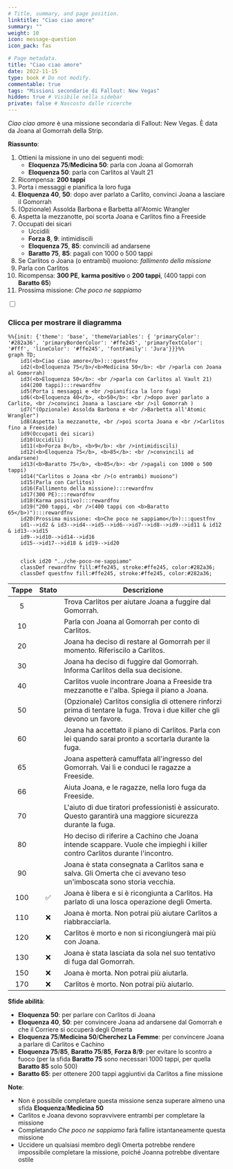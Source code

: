 ```yaml
---
# Title, summary, and page position.
linktitle: "Ciao ciao amore"
summary: ""
weight: 10
icon: message-question
icon_pack: fas

# Page metadata.
title: "Ciao ciao amore"
date: 2022-11-15
type: book # Do not modify.
commentable: true
tags: "Missioni secondarie di Fallout: New Vegas"
hidden: true # Visibile nella sidebar
private: false # Nascosto dalle ricerche
---
```


<div class="fnv">


*Ciao ciao amore* è una missione secondaria di Fallout: New Vegas. È data da Joana al Gomorrah della Strip.

**Riassunto**:
1. Ottieni la missione in uno dei seguenti modi:
   - **Eloquenza 75**/**Medicina 50**: parla con Joana al Gomorrah
   - **Eloquenza 50**: parla con Carlitos al Vault 21
2. Ricompensa: **200 tappi**
3. Porta i messaggi e pianifica la loro fuga
4. **Eloquenza 40**, **50**: dopo aver parlato a Carlito, convinci Joana a lasciare il Gomorrah 
5. (Opzionale) Assolda Barbona e Barbetta all'Atomic Wrangler
6. Aspetta la mezzanotte, poi scorta Joana e Carlitos fino a Freeside
7. Occupati dei sicari
   -  Uccidili
   -  **Forza 8**, **9**: intimidiscili
   -  **Eloquenza 75**, **85**: convincili ad andarsene
   -  **Baratto 75**, **85**: pagali con 1000 o 500 tappi
8. Se Carlitos o Joana (o entrambi) muoiono: *fallimento della missione*
9. Parla con Carlitos
10. Ricompensa: **300 PE**, **karma positivo** o **200 tappi**, (400 tappi con **Baratto 65**)
11. Prossima missione: *Che poco ne sappiamo*

<section class="chart-collapse">
<input type="checkbox" name="collapse2" id="handle2">
<h3 class="handle">
<label for="handle2">Clicca per mostrare il diagramma</label>
</h3>
<div class="content">

```mermaid
%%{init: {'theme': 'base', 'themeVariables': { 'primaryColor': '#282a36', 'primaryBorderColor': '#ffe245', 'primaryTextColor': '#fff', 'lineColor': '#ffe245', 'fontFamily': 'Jura'}}}%%
graph TD;
    id1(<b>Ciao ciao amore</b>):::questfnv
    id2(<b>Eloquenza 75</b>/<b>Medicina 50</b>: <br />parla con Joana al Gomorrah)
    id3(<b>Eloquenza 50</b>: <br />parla con Carlitos al Vault 21)
    id4(200 tappi):::rewardfnv
    id5(Porta i messaggi e <br />pianifica la loro fuga)
    id6(<b>Eloquenza 40</b>, <b>50</b>: <br />dopo aver parlato a Carlito, <br />convinci Joana a lasciare <br />il Gomorrah )
    id7("(Opzionale) Assolda Barbona e <br />Barbetta all'Atomic Wrangler") 
    id8(Aspetta la mezzanotte, <br />poi scorta Joana e <br />Carlitos fino a Freeside)
    id9(Occupati dei sicari)
    id10(Uccidili)
    id11(<b>Forza 8</b>, <b>9</b>: <br />intimidiscili)
    id12(<b>Eloquenza 75</b>, <b>85</b>: <br />convincili ad andarsene)
    id13(<b>Baratto 75</b>, <b>85</b>: <br />pagali con 1000 o 500 tappi)
    id14("Carlitos o Joana <br />(o entrambi) muoiono") 
    id15(Parla con Carlitos)
    id16(Fallimento della missione):::rewardfnv
    id17(300 PE):::rewardfnv
    id18(Karma positivo):::rewardfnv
    id19("200 tappi, <br />(400 tappi con <b>Baratto 65</b>)"):::rewardfnv
    id20(Prossima missione: <b>Che poco ne sappiamo</b>):::questfnv
    id1-->id2 & id3-->id4-->id5-->id6-->id7-->id8-->id9-->id11 & id12 & id13-->id15
    id9-->id10-->id14-->id16
    id15-->id17-->id18 & id19-->id20
    
    
    click id20 "../che-poco-ne-sappiamo"
    classDef rewardfnv fill:#ffe245, stroke:#ffe245, color:#282a36;
    classDef questfnv fill:#ffe245, stroke:#ffe245, color:#282a36;
```

</div>
</section>

| Tappe |       Stato        | Descrizione |
|:-----:|:------------------:| ----------- |
|                           5                           |            | Trova Carlitos per aiutare Joana a fuggire dal Gomorrah.                                                                                                                    |
|                           10                          |            | Parla con Joana al Gomorrah per conto di Carlitos.                                                                                                                          |
|                           20                          |            | Joana ha deciso di restare al Gomorrah per il momento. Riferiscilo a Carlitos.                                                                                              |
|                           30                          |            | Joana ha deciso di fuggire dal Gomorrah. Informa Carlitos della sua decisione.                                                                                              |
|                           40                          |            | Carlitos vuole incontrare Joana a Freeside tra mezzanotte e l'alba. Spiega il piano a Joana.                                                                                |
|                           50                          |            | (Opzionale) Carlitos consiglia di ottenere rinforzi prima di tentare la fuga. Trova i due killer che gli devono un favore.                                                  |
|                           60                          |            | Joana ha accettato il piano di Carlitos. Parla con lei quando sarai pronto a scortarla durante la fuga.                                                                     |
|                           65                          |            | Joana aspetterà camuffata all'ingresso del Gomorrah. Vai lì e conduci le ragazze a Freeside.                                                                                |
|                           66                          |            | Aiuta Joana, e le ragazze, nella loro fuga da Freeside.                                                                                                                     |
|                           70                          |            | L'aiuto di due tiratori professionisti è assicurato. Questo garantirà una maggiore sicurezza durante la fuga.                                                               |
|                           80                          |            | Ho deciso di riferire a Cachino che Joana intende scappare. Vuole che impieghi i killer contro Carlitos durante l'incontro.                                                 |
|                           90                          |            | Joana è stata consegnata a Carlitos sana e salva. Gli Omerta che ci avevano teso un'imboscata sono storia vecchia.                                                          |
|                          100                          | :white_check_mark: | Joana è libera e si è ricongiunta a Carlitos. Ha parlato di una losca operazione degli Omerta.                                                                              |
|                          110                          |   ❌  | Joana è morta. Non potrai più aiutare Carlitos a riabbracciarla.                                                                                                            |
|                          120                          |   ❌  | Carlitos è morto e non si ricongiungerà mai più con Joana.                                                                                                                  |
|                          130                          |   ❌  | Joana è stata lasciata da sola nel suo tentativo di fuga dal Gomorrah.                                                                                                      |
|                          150                          |   ❌  | Joana è morta. Non potrai più aiutarla.                                                                                                                                     |
|                          170                          |   ❌  | Carlitos è morto. Non potrai più aiutarlo.                                                                                                                                  |



**Sfide abilità**:
- **Eloquenza 50**: per parlare con Carlitos di Joana
- **Eloquenza 40**, **50**: per convincere Joana ad andarsene dal Gomorrah e che il Corriere si occuperà degli Omerta
- **Eloquenza 75**/**Medicina 50**/**Cherchez La Femme**: per convincere Joana a parlare di Carlitos e Cachino
- **Eloquenza 75**/**85**, **Baratto 75**/**85**, **Forza 8**/**9**: per evitare lo scontro a fuoco (per la sfida **Baratto 75** sono necessari 1000 tappi, per quella **Baratto 85** solo 500)
- **Baratto 65**: per ottenere 200 tappi aggiuntivi da Carlitos a fine missione



**Note**:
- Non è possibile completare questa missione senza superare almeno una sfida **Eloquenza**/**Medicina 50**
- Carlitos e Joana devono sopravvivere entrambi per completare la missione
- Completando *Che poco ne sappiamo* farà fallire istantaneamente questa missione
- Uccidere un qualsiasi membro degli Omerta potrebbe rendere impossibile completare la missione, poiché Joanna potrebbe diventare ostile 


</div>


